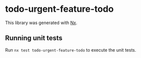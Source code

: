# todo-urgent-feature-todo

This library was generated with [Nx](https://nx.dev).

## Running unit tests

Run `nx test todo-urgent-feature-todo` to execute the unit tests.
